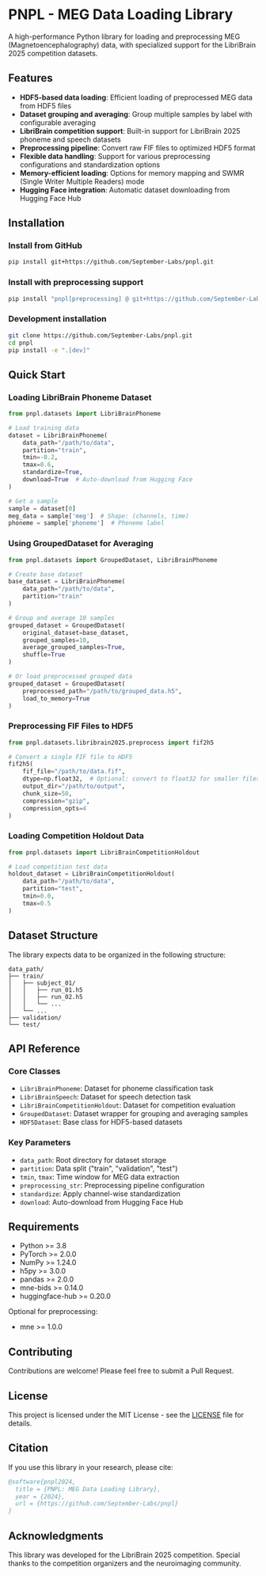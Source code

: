 # PNPL - MEG Data Loading Library

A high-performance Python library for loading and preprocessing MEG (Magnetoencephalography) data, with specialized support for the LibriBrain 2025 competition datasets.

## Features

- **HDF5-based data loading**: Efficient loading of preprocessed MEG data from HDF5 files
- **Dataset grouping and averaging**: Group multiple samples by label with configurable averaging
- **LibriBrain competition support**: Built-in support for LibriBrain 2025 phoneme and speech datasets
- **Preprocessing pipeline**: Convert raw FIF files to optimized HDF5 format
- **Flexible data handling**: Support for various preprocessing configurations and standardization options
- **Memory-efficient loading**: Options for memory mapping and SWMR (Single Writer Multiple Readers) mode
- **Hugging Face integration**: Automatic dataset downloading from Hugging Face Hub

## Installation

### Install from GitHub

```bash
pip install git+https://github.com/September-Labs/pnpl.git
```

### Install with preprocessing support

```bash
pip install "pnpl[preprocessing] @ git+https://github.com/September-Labs/pnpl.git"
```

### Development installation

```bash
git clone https://github.com/September-Labs/pnpl.git
cd pnpl
pip install -e ".[dev]"
```

## Quick Start

### Loading LibriBrain Phoneme Dataset

```python
from pnpl.datasets import LibriBrainPhoneme

# Load training data
dataset = LibriBrainPhoneme(
    data_path="/path/to/data",
    partition="train",
    tmin=-0.2,
    tmax=0.6,
    standardize=True,
    download=True  # Auto-download from Hugging Face
)

# Get a sample
sample = dataset[0]
meg_data = sample['meg']  # Shape: (channels, time)
phoneme = sample['phoneme']  # Phoneme label
```

### Using GroupedDataset for Averaging

```python
from pnpl.datasets import GroupedDataset, LibriBrainPhoneme

# Create base dataset
base_dataset = LibriBrainPhoneme(
    data_path="/path/to/data",
    partition="train"
)

# Group and average 10 samples
grouped_dataset = GroupedDataset(
    original_dataset=base_dataset,
    grouped_samples=10,
    average_grouped_samples=True,
    shuffle=True
)

# Or load preprocessed grouped data
grouped_dataset = GroupedDataset(
    preprocessed_path="/path/to/grouped_data.h5",
    load_to_memory=True
)
```

### Preprocessing FIF Files to HDF5

```python
from pnpl.datasets.libribrain2025.preprocess import fif2h5

# Convert a single FIF file to HDF5
fif2h5(
    fif_file="/path/to/data.fif",
    dtype=np.float32,  # Optional: convert to float32 for smaller files
    output_dir="/path/to/output",
    chunk_size=50,
    compression="gzip",
    compression_opts=4
)
```

### Loading Competition Holdout Data

```python
from pnpl.datasets import LibriBrainCompetitionHoldout

# Load competition test data
holdout_dataset = LibriBrainCompetitionHoldout(
    data_path="/path/to/data",
    partition="test",
    tmin=0.0,
    tmax=0.5
)
```

## Dataset Structure

The library expects data to be organized in the following structure:

```
data_path/
├── train/
│   ├── subject_01/
│   │   ├── run_01.h5
│   │   ├── run_02.h5
│   │   └── ...
│   └── ...
├── validation/
└── test/
```

## API Reference

### Core Classes

- `LibriBrainPhoneme`: Dataset for phoneme classification task
- `LibriBrainSpeech`: Dataset for speech detection task
- `LibriBrainCompetitionHoldout`: Dataset for competition evaluation
- `GroupedDataset`: Dataset wrapper for grouping and averaging samples
- `HDF5Dataset`: Base class for HDF5-based datasets

### Key Parameters

- `data_path`: Root directory for dataset storage
- `partition`: Data split ("train", "validation", "test")
- `tmin`, `tmax`: Time window for MEG data extraction
- `preprocessing_str`: Preprocessing pipeline configuration
- `standardize`: Apply channel-wise standardization
- `download`: Auto-download from Hugging Face Hub

## Requirements

- Python >= 3.8
- PyTorch >= 2.0.0
- NumPy >= 1.24.0
- h5py >= 3.0.0
- pandas >= 2.0.0
- mne-bids >= 0.14.0
- huggingface-hub >= 0.20.0

Optional for preprocessing:
- mne >= 1.0.0

## Contributing

Contributions are welcome! Please feel free to submit a Pull Request.

## License

This project is licensed under the MIT License - see the [LICENSE](LICENSE) file for details.

## Citation

If you use this library in your research, please cite:

```bibtex
@software{pnpl2024,
  title = {PNPL: MEG Data Loading Library},
  year = {2024},
  url = {https://github.com/September-Labs/pnpl}
}
```

## Acknowledgments

This library was developed for the LibriBrain 2025 competition. Special thanks to the competition organizers and the neuroimaging community.